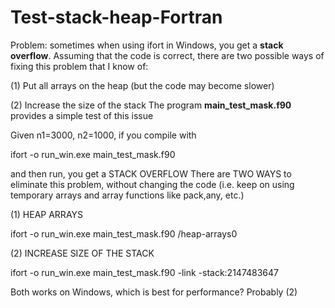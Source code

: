 # Test-stack-heap-Fortran
Problem: sometimes when using ifort in Windows, you get a **stack overflow**.
Assuming that the code is correct, there are two possible ways of fixing this problem that I know of:

(1) Put all arrays on the heap (but the code may become slower)

(2) Increase the size of the stack
The program **main_test_mask.f90** provides a simple test of this issue

Given n1=3000, n2=1000, if you compile with 

ifort -o run_win.exe main_test_mask.f90

and then run, you get a STACK OVERFLOW
There are TWO WAYS to eliminate this problem, without changing the code
(i.e. keep on using temporary arrays and array functions like pack,any, etc.)

(1) HEAP ARRAYS

ifort -o run_win.exe main_test_mask.f90 /heap-arrays0

(2) INCREASE SIZE OF THE STACK

ifort -o run_win.exe main_test_mask.f90 -link -stack:2147483647

Both works on Windows, which is best for performance? 
Probably (2)
